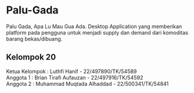 # Palu-Gada
Palu Gada, Apa Lu Mau Gua Ada. Desktop Application yang memberikan platform pada pengguna untuk menjadi supply dan demand dari komoditas barang bekas/dibuang.

## Kelompok 20
Ketua Kelompok : Luthfi Hanif - 22/497890/TK/54589<br/>
Anggota 1 : Brian Tirafi Aufauzan - 22/497916/TK/54592<br/>
Anggota 2 : Muhammad Muqtada Alhaddad - 22/500341/TK/54841<br/>
